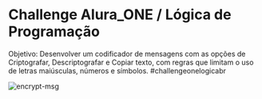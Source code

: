 # Challenge Alura_ONE / Lógica de Programação
Objetivo: Desenvolver um codificador de mensagens com as opções de Criptografar, Descriptografar e Copiar texto, com regras que limitam o uso 
de letras maiúsculas, números e símbolos.
#challengeonelogicabr

![encrypt-msg](https://user-images.githubusercontent.com/81815496/150696112-0baf7dcc-d751-4912-a2e9-ef0c8e003f22.png)
